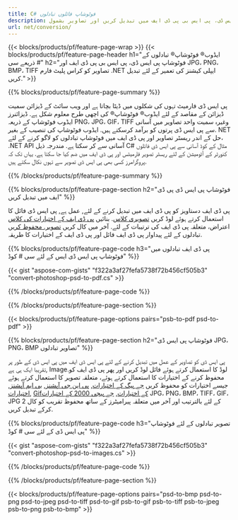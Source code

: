 ```yaml
---
title: C# فوٹوشاپ فائلوں تبادلوں
description: فوٹوشاپ پی ایس ڈی، پی ایس بی پی ڈی ایف میں تبدیل کریں اور تصاویر بشمول BMP، JPG، PNG، TIFF سمیت. NET لائبریری کے ذریعہ سی # کوڈ کی چند لائنوں کے ساتھ.
url: net/conversion/
---
```


{{< blocks/products/pf/feature-page-wrap >}}
{{< blocks/products/pf/feature-page-header h1="ایڈوب® فوٹوشاپ® تبادلوں کے ذریعے سی #" h2="فوٹوشاپ پی ایس ڈی، پی ایس بی پی ڈی ایف اور JPG، PNG، BMP، TIFF تصاویر کو کراس پلیٹ فارم .NET ایپلی کیشنز کی تعمیر کے لئے تبدیل کریں." >}}

{{% blocks/products/pf/feature-page-summary %}}

پی ایس ڈی فارمیٹ تہوں کی شکلوں میں ڈیٹا بچاتا ہے اور ویب سائٹ کے ڈیزائن سمیت ڈیزائن کے مقاصد کے لئے ایڈوب® فوٹوشاپ® کی اچھی طرح معلوم شکل ہے. ڈیزائنرز ایڈوب فوٹوشاپ کے ذریعہ PNG، JPG، GIF، TIFF وغیرہ سمیت واحد تصاویر میں آسانی سے پی ایس ڈی پرتوں کو برآمد کرسکتے ہیں. ایڈوب فوٹوشاپ کی تنصیب کے بغیر. NET حل کے اندر ریسٹر تصاویر اور پی ڈی ایف میں فوٹوشاپ تبادلوں کو لاگو کرنے کے لئے، .NET API آسانی سے کر سکتا ہے. مندرجہ ذیل C# مثال کے کوڈ آسانی سے پی ایس ڈی فائلوں کنورٹر کے آٹومیشن کے لئے ریسٹر تصویر فارمیٹس اور پی ڈی ایف میں ضم کیا جا سکتا ہے. یہاں تک کہ پروگرامرز کسی بھی پی ایس ڈی تصویر سے تہوں نکال سکتے ہیں.


{{% /blocks/products/pf/feature-page-summary %}}

{{% blocks/products/pf/feature-page-section h2="فوٹوشاپ پی ایس ڈی پی ڈی ایف میں تبدیل کریں" %}}

پی ڈی ایف دستاویز کو پی ڈی ایف میں تبدیل کرنے کے لئے, عمل ہے, پی ایس ڈی فائل کا استعمال کرتے ہوئے لوڈ کریں [تصویری کلاس](https://apireference.aspose.com/net/psd/aspose.psd/image). بنائیں [پی ڈی ایف کے اختیارات کی کلاس](https://apireference.aspose.com/net/psd/aspose.psd.imageoptions/pdfoptions) اعتراض، متعلقہ پی ڈی ایف کی ترتیبات کے لئے. آخر میں کال کریں [تصویر. محفوظ کریں](https://apireference.aspose.com/net/psd/aspose.psd.image/save/methods/3) تبادلوں کے لئے پیداوار پی ڈی ایف فائل اور پی ڈی ایف کے اختیارات کا طریقہ.

{{% blocks/products/pf/feature-page-code h3="پی ڈی ایف تبادلوں میں فوٹوشاپ پی ایس ڈی ایس کے لئے سی # کوڈ" %}}

{{< gist "aspose-com-gists" "f322a3af27fefa5738f72b456cf505b3" "convert-photoshop-psd-to-pdf.cs" >}}

{{% /blocks/products/pf/feature-page-code %}}

{{% /blocks/products/pf/feature-page-section %}}

{{< blocks/products/pf/feature-page-options pairs="psb-to-pdf psd-to-pdf" >}}

{{% blocks/products/pf/feature-page-section h2="فوٹوشاپ پی ایس ڈی JPG، PNG، BMP تصاویر تبادلوں" %}}

پی ایس ڈی کو تصاویر کے عمل میں تبدیل کرنے کے لئے پی ایس ڈی ایف میں پی ایس ڈی کے طور پر تقریبا ایک ہی ہے, Image.لوڈ کا استعمال کرتے ہوئے فائل لوڈ کریں اور پھر پی ڈی ایف کو محفوظ کرنے کے اختیارات کا استعمال کرتے ہوئے، متعلقہ تصویر کا استعمال کرتے ہوئے جیسے اختیارات کو محفوظ کریں [جے پیگ کے اختیارات](https://apireference.aspose.com/net/psd/aspose.psd.imageoptions/jpegoptions), [پی این جی آپشنز](https://apireference.aspose.com/net/psd/aspose.psd.imageoptions/pngoptions),  [بی ایم آپشنز](https://apireference.aspose.com/net/psd/aspose.psd.imageoptions/bmpoptions), [اختیارات](https://apireference.aspose.com/net/psd/aspose.psd.imageoptions/tiffoptions),  [Gifکے اختیارات](https://apireference.aspose.com/net/psd/aspose.psd.imageoptions/gifoptions), [جے پیجی 2000 کے اختیارات](https://apireference.aspose.com/net/psd/aspose.psd.imageoptions/jpeg2000options) JPG، PNG، BMP، TIFF، GIF، JPG 2 کے لئے بالترتیب اور آخر میں متعلقہ پیرامیٹرز کے ساتھ محفوظ تقریب کو کال کرکے تبدیل کریں.


{{% blocks/products/pf/feature-page-code h3="تصویر تبادلوں کے لئے فوٹوشاپ پی ایس ڈی کے لئے سی # کوڈ" %}}

{{< gist "aspose-com-gists" "f322a3af27fefa5738f72b456cf505b3" "convert-photoshop-psd-to-images.cs" >}}

{{% /blocks/products/pf/feature-page-code %}}

{{% /blocks/products/pf/feature-page-section %}}

{{< blocks/products/pf/feature-page-options pairs="psd-to-bmp psd-to-png psd-to-jpeg psd-to-tiff psd-to-gif psb-to-gif psb-to-tiff psb-to-jpeg psb-to-png psb-to-bmp" >}}
